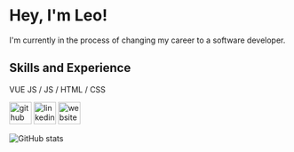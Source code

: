 # Hey, I'm Leo!

I'm currently in the process of changing my career to a software developer.

## Skills and Experience
VUE JS / JS / HTML / CSS



[<img src='https://cdn.jsdelivr.net/npm/simple-icons@3.0.1/icons/github.svg' alt='github' height='40'>](https://github.com/lenehrt)  [<img src='https://cdn.jsdelivr.net/npm/simple-icons@3.0.1/icons/linkedin.svg' alt='linkedin' height='40'>](https://www.linkedin.com/in/lenehrt/)  [<img src='https://cdn.jsdelivr.net/npm/simple-icons@3.0.1/icons/icloud.svg' alt='website' height='40'>](www.lenehrt.com)  



![GitHub stats](https://github-readme-stats.vercel.app/api?username=lenehrt&show_icons=true)  

